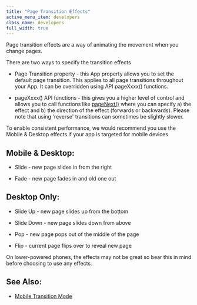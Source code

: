 ```yaml
---
title: "Page Transition Effects"
active_menu_item: developers
class_name: developers
full_width: true
---
```



Page transition effects are a way of animating the movement when you change pages.

There are two ways to specify the transition effects

 - Page Transition property - this App property allows you to set the default page transition. This applies to all page transitions throughout your App. It can be overridden using API pageXxxx() functions.

 - pageXxxx() API functions - this gives you a higher level of control and allows you to call functions like [pageNext()](../../scripting-apis/client-api/page-functions/pagenext) where you can specify a) the effect and b) the direction of the effect (forwards or backwards). Please note that using 'reverse' transitions can sometimes be slightly slower.

To enable consistent performance, we would recommend you use the Mobile & Desktop effects if your app is targeted for mobile devices

## Mobile & Desktop:

 - Slide - new page slides in from the right

 - Fade - new page fades in and old one out

## Desktop Only:

 - Slide Up - new page slides up from the bottom

 - Slide Down - new page slides down from above

 - Pop - new page pops out of the middle of the page

 - Flip - current page flips over to reveal new page

On lower-powered phones, the effects may not be great so bear this in mind before choosing to use any effects.

## See Also:

 - [Mobile Transition Mode](mobile-transition-mode)

